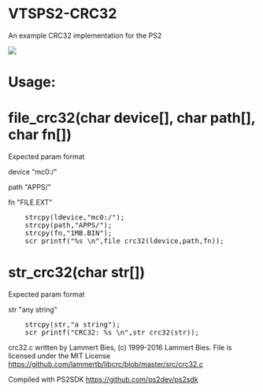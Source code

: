 # VTSPS2-CRC32
An example CRC32 implementation for the PS2

<img src="https://i.gyazo.com/cafcd4c147c2c52a9b8e863fe6789618.png">

# Usage:
# file_crc32(char device[], char path[], char fn[])

Expected param format

device "mc0:/"

path   "APPS/"

fn     "FILE.EXT"

<pre>
	strcpy(ldevice,"mc0:/");
	strcpy(path,"APPS/");
	strcpy(fn,"1MB.BIN");
	scr_printf("%s \n",file_crc32(ldevice,path,fn));
</pre>

# str_crc32(char str[])
Expected param format

str    "any string"

<pre>
	strcpy(str,"a string");
	scr_printf("CRC32: %s \n",str_crc32(str));
</pre>

crc32.c written by Lammert Bies, (c) 1999-2016 Lammert Bies. File is licensed under the MIT License
https://github.com/lammertb/libcrc/blob/master/src/crc32.c

Compiled with PS2SDK
https://github.com/ps2dev/ps2sdk